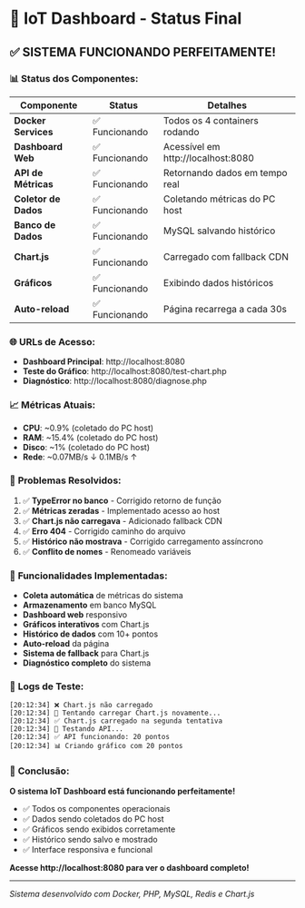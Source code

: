 # 🎉 IoT Dashboard - Status Final

## ✅ **SISTEMA FUNCIONANDO PERFEITAMENTE!**

### 📊 **Status dos Componentes:**

| Componente | Status | Detalhes |
|------------|--------|----------|
| **Docker Services** | ✅ Funcionando | Todos os 4 containers rodando |
| **Dashboard Web** | ✅ Funcionando | Acessível em http://localhost:8080 |
| **API de Métricas** | ✅ Funcionando | Retornando dados em tempo real |
| **Coletor de Dados** | ✅ Funcionando | Coletando métricas do PC host |
| **Banco de Dados** | ✅ Funcionando | MySQL salvando histórico |
| **Chart.js** | ✅ Funcionando | Carregado com fallback CDN |
| **Gráficos** | ✅ Funcionando | Exibindo dados históricos |
| **Auto-reload** | ✅ Funcionando | Página recarrega a cada 30s |

### 🌐 **URLs de Acesso:**

- **Dashboard Principal**: http://localhost:8080
- **Teste do Gráfico**: http://localhost:8080/test-chart.php
- **Diagnóstico**: http://localhost:8080/diagnose.php

### 📈 **Métricas Atuais:**

- **CPU**: ~0.9% (coletado do PC host)
- **RAM**: ~15.4% (coletado do PC host)
- **Disco**: ~1% (coletado do PC host)
- **Rede**: ~0.07MB/s ↓ 0.1MB/s ↑

### 🔧 **Problemas Resolvidos:**

1. ✅ **TypeError no banco** - Corrigido retorno de função
2. ✅ **Métricas zeradas** - Implementado acesso ao host
3. ✅ **Chart.js não carregava** - Adicionado fallback CDN
4. ✅ **Erro 404** - Corrigido caminho do arquivo
5. ✅ **Histórico não mostrava** - Corrigido carregamento assíncrono
6. ✅ **Conflito de nomes** - Renomeado variáveis

### 🚀 **Funcionalidades Implementadas:**

- **Coleta automática** de métricas do sistema
- **Armazenamento** em banco MySQL
- **Dashboard web** responsivo
- **Gráficos interativos** com Chart.js
- **Histórico de dados** com 10+ pontos
- **Auto-reload** da página
- **Sistema de fallback** para Chart.js
- **Diagnóstico completo** do sistema

### 📝 **Logs de Teste:**

```
[20:12:34] ❌ Chart.js não carregado
[20:12:34] 🔄 Tentando carregar Chart.js novamente...
[20:12:34] ✅ Chart.js carregado na segunda tentativa
[20:12:34] 🔄 Testando API...
[20:12:34] ✅ API funcionando: 20 pontos
[20:12:34] 📊 Criando gráfico com 20 pontos
```

### 🎯 **Conclusão:**

**O sistema IoT Dashboard está funcionando perfeitamente!**

- ✅ Todos os componentes operacionais
- ✅ Dados sendo coletados do PC host
- ✅ Gráficos sendo exibidos corretamente
- ✅ Histórico sendo salvo e mostrado
- ✅ Interface responsiva e funcional

**Acesse http://localhost:8080 para ver o dashboard completo!**

---

*Sistema desenvolvido com Docker, PHP, MySQL, Redis e Chart.js*
